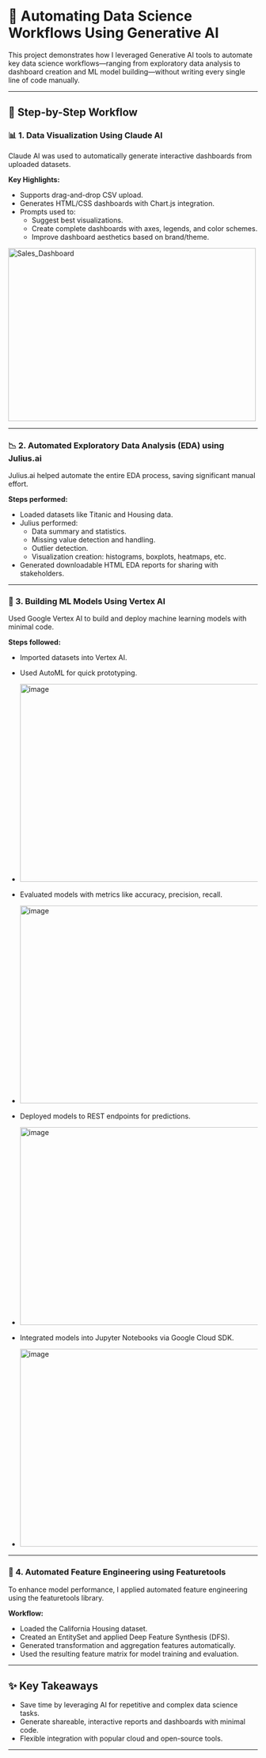 # 📁 Automating Data Science Workflows Using Generative AI

This project demonstrates how I leveraged Generative AI tools to automate key data science workflows—ranging from exploratory data analysis to dashboard creation and ML model building—without writing every single line of code manually.

---

## 🚀 Step-by-Step Workflow

### 📊 1. Data Visualization Using Claude AI

Claude AI was used to automatically generate interactive dashboards from uploaded datasets.

**Key Highlights:**
- Supports drag-and-drop CSV upload.
- Generates HTML/CSS dashboards with Chart.js integration.
- Prompts used to:
  - Suggest best visualizations.
  - Create complete dashboards with axes, legends, and color schemes.
  - Improve dashboard aesthetics based on brand/theme.
<img width="500" height="350" alt="Sales_Dashboard" src="https://github.com/user-attachments/assets/a29b0dd9-4429-49df-acbc-c5a6f0fa737e" />



---

### 📉 2. Automated Exploratory Data Analysis (EDA) using Julius.ai

Julius.ai helped automate the entire EDA process, saving significant manual effort.

**Steps performed:**
- Loaded datasets like Titanic and Housing data.
- Julius performed:
  - Data summary and statistics.
  - Missing value detection and handling.
  - Outlier detection.
  - Visualization creation: histograms, boxplots, heatmaps, etc.
- Generated downloadable HTML EDA reports for sharing with stakeholders.


---

### 🧪 3. Building ML Models Using Vertex AI

Used Google Vertex AI to build and deploy machine learning models with minimal code.

**Steps followed:**
- Imported datasets into Vertex AI.
- Used AutoML for quick prototyping.
- <img width="600" height="400" alt="image" src="https://github.com/user-attachments/assets/a78b5c9b-cdf7-438a-bc5e-f21c3f3556a4" />

- Evaluated models with metrics like accuracy, precision, recall.
- <img width="600" height="400" alt="image" src="https://github.com/user-attachments/assets/feb22c2d-c455-432d-b4be-f13a723ad1f9" />

- Deployed models to REST endpoints for predictions.
- <img width="600" height="400" alt="image" src="https://github.com/user-attachments/assets/b00363ff-85e5-4c04-974d-c2b4cb6f3910" />

- Integrated models into Jupyter Notebooks via Google Cloud SDK.
- <img width="600" height="400" alt="image" src="https://github.com/user-attachments/assets/69b115ea-1a5a-4293-bb16-7786f6a8802c" />


---

### 🔧 4. Automated Feature Engineering using Featuretools

To enhance model performance, I applied automated feature engineering using the featuretools library.

**Workflow:**
- Loaded the California Housing dataset.
- Created an EntitySet and applied Deep Feature Synthesis (DFS).
- Generated transformation and aggregation features automatically.
- Used the resulting feature matrix for model training and evaluation.

---

## ✨ Key Takeaways

- Save time by leveraging AI for repetitive and complex data science tasks.
- Generate shareable, interactive reports and dashboards with minimal code.
- Flexible integration with popular cloud and open-source tools.

---
